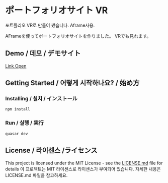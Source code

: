 
#  ポートフォリオサイト VR

포트폴리오 VR로 만들어 봤습니다. Aframe사용.

  AFrameを使ってポートフォリオサイトを作りました。 VRでも見れます。

## Demo / 데모 / デモサイト

[Link Open](https://devkim-portfolio.netlify.app/)

## Getting Started / 어떻게 시작하나요? / 始め方

### Installing / 설치 / インストール

```
npm install
```

### Run / 실행 / 実行

```
quasar dev
```

## License / 라이센스 /ライセンス

This project is licensed under the MIT License - see the [LICENSE.md](https://gist.github.com/PurpleBooth/LICENSE.md) file for details
이 프로젝트는 MIT 라이센스로 라이센스가 부여되어 있습니다. 자세한 내용은 LICENSE.md 파일을 참고하세요.
